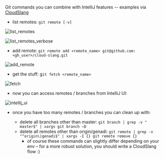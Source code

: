 Git commands you can combine with IntelliJ features -- examples via [CloudSlang](https://github.com/CloudSlang)

-	list remotes: `git remote [-v]`

![list_remotes](http://imgur.com/SOxjjAw.png)

![list_remotes_verbose](http://imgur.com/u9jAoI5.png)

- add remote: `git remote add <remote_name> git@github.com:<gh_user>/cloud-slang.git`

![add_remote](http://imgur.com/9CZSWnpv.png)

- get the stuff: g`it fetch <remote_name>`

![fetch](http://imgur.com/dQnu1kJ.png)

-	now you can access remotes / branches from IntelliJ UI:

![intellij_ui](http://imgur.com/xKLtf05.png)

- once you have too many remotes / branches you can clean up with:

  - delete all branches other than master: `git branch | grep -v " master$" | xargs git branch –D`
  - delete all remotes other than origin/genadi: `git remote | grep -v "^origin\|genadi$" | xargs -I {} git remote remove {}`
    - of course these commands can slightly differ depending on your env – for a more robust solution, you should write a CloudSlang flow :)
